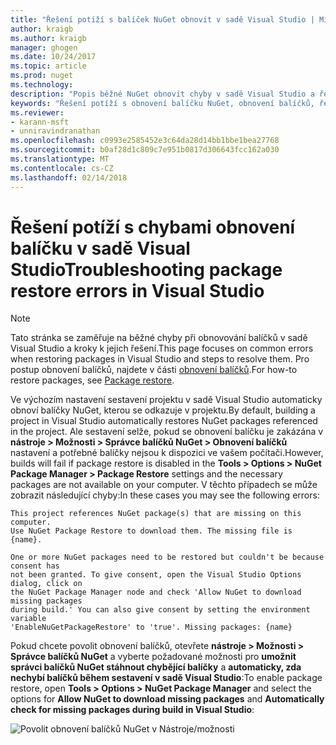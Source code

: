 ```yaml
---
title: "Řešení potíží s balíček NuGet obnovit v sadě Visual Studio | Microsoft Docs"
author: kraigb
ms.author: kraigb
manager: ghogen
ms.date: 10/24/2017
ms.topic: article
ms.prod: nuget
ms.technology: 
description: "Popis běžné NuGet obnovit chyby v sadě Visual Studio a řešení potíží s nimi."
keywords: "Řešení potíží s obnovení balíčku NuGet, obnovení balíčků, řešení potíží"
ms.reviewer:
- karann-msft
- unniravindranathan
ms.openlocfilehash: c0993e2585452e3c64da28d14bb1bbe1bea27768
ms.sourcegitcommit: b0af28d1c809c7e951b0817d306643fcc162a030
ms.translationtype: MT
ms.contentlocale: cs-CZ
ms.lasthandoff: 02/14/2018
---
```

# <a name="troubleshooting-package-restore-errors-in-visual-studio"></a><span data-ttu-id="966c3-104">Řešení potíží s chybami obnovení balíčku v sadě Visual Studio</span><span class="sxs-lookup"><span data-stu-id="966c3-104">Troubleshooting package restore errors in Visual Studio</span></span>

> [!Note]
> <span data-ttu-id="966c3-105">Tato stránka se zaměřuje na běžné chyby při obnovování balíčků v sadě Visual Studio a kroky k jejich řešení.</span><span class="sxs-lookup"><span data-stu-id="966c3-105">This page focuses on common errors when restoring packages in Visual Studio and steps to resolve them.</span></span> <span data-ttu-id="966c3-106">Pro postup obnovení balíčků, najdete v části [obnovení balíčků](../consume-packages/package-restore.md#enabling-and-disabling-package-restore).</span><span class="sxs-lookup"><span data-stu-id="966c3-106">For how-to restore packages, see [Package restore](../consume-packages/package-restore.md#enabling-and-disabling-package-restore).</span></span>

<span data-ttu-id="966c3-107">Ve výchozím nastavení sestavení projektu v sadě Visual Studio automaticky obnoví balíčky NuGet, kterou se odkazuje v projektu.</span><span class="sxs-lookup"><span data-stu-id="966c3-107">By default, building a project in Visual Studio automatically restores NuGet packages referenced in the project.</span></span> <span data-ttu-id="966c3-108">Ale sestavení selže, pokud se obnovení balíčku je zakázána v **nástroje > Možnosti > Správce balíčků NuGet > Obnovení balíčků** nastavení a potřebné balíčky nejsou k dispozici ve vašem počítači.</span><span class="sxs-lookup"><span data-stu-id="966c3-108">However, builds will fail if package restore is disabled in the **Tools > Options > NuGet Package Manager > Package Restore** settings and the necessary packages are not available on your computer.</span></span> <span data-ttu-id="966c3-109">V těchto případech se může zobrazit následující chyby:</span><span class="sxs-lookup"><span data-stu-id="966c3-109">In these cases you may see the following errors:</span></span>

```output
This project references NuGet package(s) that are missing on this computer.
Use NuGet Package Restore to download them. The missing file is {name}.
```

```output
One or more NuGet packages need to be restored but couldn't be because consent has
not been granted. To give consent, open the Visual Studio Options dialog, click on
the NuGet Package Manager node and check 'Allow NuGet to download missing packages
during build.' You can also give consent by setting the environment variable
'EnableNuGetPackageRestore' to 'true'. Missing packages: {name} 
```

<span data-ttu-id="966c3-110">Pokud chcete povolit obnovení balíčků, otevřete **nástroje > Možnosti > Správce balíčků NuGet** a vyberte požadované možnosti pro **umožnit správci balíčků NuGet stáhnout chybějící balíčky** a **automaticky, zda nechybí balíčků během sestavení v sadě Visual Studio**:</span><span class="sxs-lookup"><span data-stu-id="966c3-110">To enable package restore, open **Tools > Options > NuGet Package Manager** and select the options for **Allow NuGet to download missing packages** and **Automatically check for missing packages during build in Visual Studio**:</span></span>

![Povolit obnovení balíčků NuGet v Nástroje/možnosti](../consume-packages/media/restore-01-autorestoreoptions.png)
